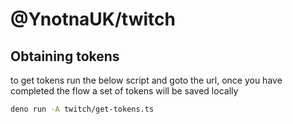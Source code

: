 # @YnotnaUK/twitch

## Obtaining tokens

to get tokens run the below script and goto the url, once you have completed the flow a set of tokens will be saved
locally

```bash
deno run -A twitch/get-tokens.ts
```

